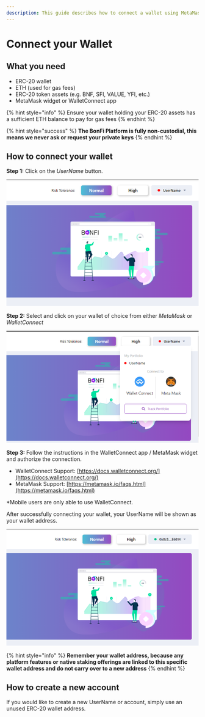 ```yaml
---
description: This guide describes how to connect a wallet using MetaMask or Wallet Connect
---
```


# Connect your Wallet

## **What you need**

* ERC-20 wallet 
* ETH \(used for gas fees\)
* ERC-20 token assets \(e.g. BNF, SFI, VALUE, YFI, etc.\)
* MetaMask widget or WalletConnect app

{% hint style="info" %}
Ensure your wallet holding your ERC-20 assets has a sufficient ETH balance to pay for gas fees
{% endhint %}

{% hint style="success" %}
**The BonFi Platform is fully non-custodial, this means we never ask or request your private keys**
{% endhint %}

## **How to connect your wallet**

**Step 1:** Click on the _UserName_ button.

![](../../.gitbook/assets/0%20%282%29.png)

**Step 2:** Select and click on your wallet of choice from either _MetaMask_ or _WalletConnect_

![](../../.gitbook/assets/1.png)

**Step 3:** Follow the instructions in the WalletConnect app / MetaMask widget and authorize the connection.

* WalletConnect Support: [https://docs.walletconnect.org/](https://docs.walletconnect.org/)
* MetaMask Support: [https://metamask.io/faqs.html](https://metamask.io/faqs.html)

\*Mobile users are only able to use WalletConnect.

After successfully connecting your wallet, your UserName will be shown as your wallet address.

![](../../.gitbook/assets/2%20%287%29.png)



{% hint style="info" %}
**Remember your wallet address, because any platform features or native staking offerings are linked to this specific wallet address and do not carry over to a new address**
{% endhint %}

## **How to create a new account** 

If you would like to create a new UserName or account, simply use an unused ERC-20 wallet address.

